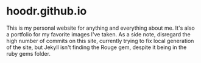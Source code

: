 # hoodr.github.io
This is my personal website for anything and everything about me. It's also a portfolio for my favorite images I've taken. As a side note, disregard the high number of commits on this site, currently trying to fix local generation of the site, but Jekyll isn't finding the Rouge gem, despite it being in the ruby gems folder.
